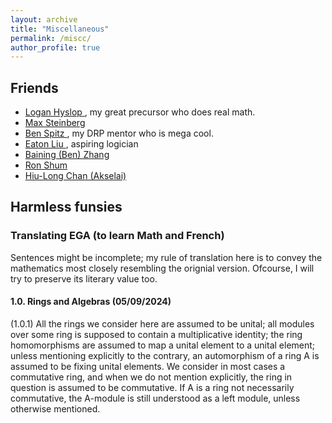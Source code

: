 ```yaml
---
layout: archive
title: "Miscellaneous"
permalink: /miscc/
author_profile: true
---
```


Friends
------
* <a href="https://loganhyslop.github.io"> Logan Hyslop </a>, my great precursor who does real math. <br>
* <a href="https://max.steinbergfour.com/"> Max Steinberg </a> <br>
* <a href="https://benspitz.com/"> Ben Spitz </a>, my DRP mentor who is mega cool. <br>
* <a href="https://amgminequality.github.io/"> Eaton Liu </a>, aspiring logician <br>
* <a href="http://bzhangbp.student.ust.hk/"> Baining (Ben) Zhang </a> <br>
* <a href= "https://teinc3.github.io/"> Ron Shum </a> <br>
* <a href= "https://akselai.github.io/"> Hiu-Long Chan (Akselai) </a> <br>

Harmless funsies 
------
### Translating EGA (to learn Math and French) <br>
Sentences might be incomplete; my rule of translation here is to convey the mathematics most closely resembling the orignial version. Ofcourse, I will try to preserve its literary value too. <br>

#### 1.0. Rings and Algebras (05/09/2024) <br>
(1.0.1) All the rings we consider here are assumed to be unital; all modules over some ring is supposed to contain a multiplicative identity; the ring homomorphisms are assumed to map a unital element to a unital element; unless mentioning explicitly to the contrary, an automorphism of a ring A is assumed to be fixing unital elements. We consider in most cases a commutative ring, and when we do not mention explicitly, the ring in question is assumed to be commutative. If A is a ring not necessarily commutative, the A-module is still understood as a left module, unless otherwise mentioned. 

